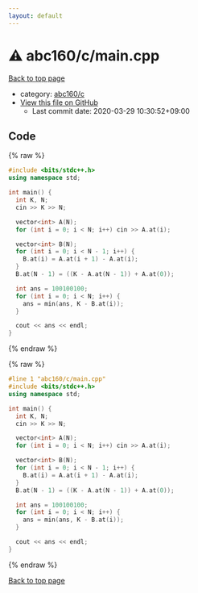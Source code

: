```yaml
---
layout: default
---
```


<!-- mathjax config similar to math.stackexchange -->
<script type="text/javascript" async
  src="https://cdnjs.cloudflare.com/ajax/libs/mathjax/2.7.5/MathJax.js?config=TeX-MML-AM_CHTML">
</script>
<script type="text/x-mathjax-config">
  MathJax.Hub.Config({
    TeX: { equationNumbers: { autoNumber: "AMS" }},
    tex2jax: {
      inlineMath: [ ['$','$'] ],
      processEscapes: true
    },
    "HTML-CSS": { matchFontHeight: false },
    displayAlign: "left",
    displayIndent: "2em"
  });
</script>

<script type="text/javascript" src="https://cdnjs.cloudflare.com/ajax/libs/jquery/3.4.1/jquery.min.js"></script>
<script src="https://cdn.jsdelivr.net/npm/jquery-balloon-js@1.1.2/jquery.balloon.min.js" integrity="sha256-ZEYs9VrgAeNuPvs15E39OsyOJaIkXEEt10fzxJ20+2I=" crossorigin="anonymous"></script>
<script type="text/javascript" src="../../../assets/js/copy-button.js"></script>
<link rel="stylesheet" href="../../../assets/css/copy-button.css" />


# :warning: abc160/c/main.cpp

<a href="../../../index.html">Back to top page</a>

* category: <a href="../../../index.html#42431336c1cb662c4014fe3eeb1b56f3">abc160/c</a>
* <a href="{{ site.github.repository_url }}/blob/master/abc160/c/main.cpp">View this file on GitHub</a>
    - Last commit date: 2020-03-29 10:30:52+09:00




## Code

<a id="unbundled"></a>
{% raw %}
```cpp
#include <bits/stdc++.h>
using namespace std;

int main() {
  int K, N;
  cin >> K >> N;

  vector<int> A(N);
  for (int i = 0; i < N; i++) cin >> A.at(i);

  vector<int> B(N);
  for (int i = 0; i < N - 1; i++) {
    B.at(i) = A.at(i + 1) - A.at(i);
  }
  B.at(N - 1) = ((K - A.at(N - 1)) + A.at(0));

  int ans = 100100100;
  for (int i = 0; i < N; i++) {
    ans = min(ans, K - B.at(i));
  }

  cout << ans << endl;
}
```
{% endraw %}

<a id="bundled"></a>
{% raw %}
```cpp
#line 1 "abc160/c/main.cpp"
#include <bits/stdc++.h>
using namespace std;

int main() {
  int K, N;
  cin >> K >> N;

  vector<int> A(N);
  for (int i = 0; i < N; i++) cin >> A.at(i);

  vector<int> B(N);
  for (int i = 0; i < N - 1; i++) {
    B.at(i) = A.at(i + 1) - A.at(i);
  }
  B.at(N - 1) = ((K - A.at(N - 1)) + A.at(0));

  int ans = 100100100;
  for (int i = 0; i < N; i++) {
    ans = min(ans, K - B.at(i));
  }

  cout << ans << endl;
}

```
{% endraw %}

<a href="../../../index.html">Back to top page</a>

